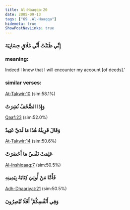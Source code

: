 ```yaml
---
title: Al-Haaqqa:20
date: 2005-09-13
tags: ["69 .Al-Haaqqa"]
hidemeta: true 
ShowPostNavLinks: true 
---
```

### إِنِّي ظَنَنْتُ أَنِّي مُلَاقٍ حِسَابِيَهْ
### meaning: 
Indeed I knew that I will encounter my account [of deeds].’
### similar verses: 

[At-Takwir:10](/81/10) (sim:58.1%)

### وَإِذَا الصُّحُفُ نُشِرَتْ

[Qaaf:23](/50/23) (sim:52.0%)

### وَقَالَ قَرِينُهُ هَٰذَا مَا لَدَيَّ عَتِيدٌ

[At-Takwir:14](/81/14) (sim:50.6%)

### عَلِمَتْ نَفْسٌ مَا أَحْضَرَتْ

[Al-Inshiqaaq:7](/84/7) (sim:50.5%)

### فَأَمَّا مَنْ أُوتِيَ كِتَابَهُ بِيَمِينِهِ

[Adh-Dhaariyat:21](/51/21) (sim:50.5%)

### وَفِي أَنْفُسِكُمْ ۚ أَفَلَا تُبْصِرُونَ
